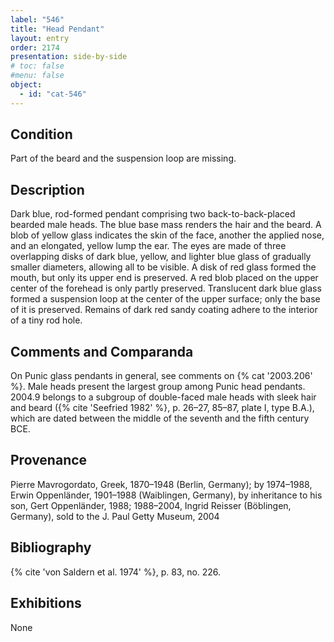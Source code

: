 ```yaml
---
label: "546"
title: "Head Pendant"
layout: entry
order: 2174
presentation: side-by-side
# toc: false
#menu: false 
object:
  - id: "cat-546"
---
```


## Condition

Part of the beard and the suspension loop are missing.

## Description

Dark blue, rod-formed pendant comprising two back-to-back-placed bearded male heads. The blue base mass renders the hair and the beard. A blob of yellow glass indicates the skin of the face, another the applied nose, and an elongated, yellow lump the ear. The eyes are made of three overlapping disks of dark blue, yellow, and lighter blue glass of gradually smaller diameters, allowing all to be visible. A disk of red glass formed the mouth, but only its upper end is preserved. A red blob placed on the upper center of the forehead is only partly preserved. Translucent dark blue glass formed a suspension loop at the center of the upper surface; only the base of it is preserved. Remains of dark red sandy coating adhere to the interior of a tiny rod hole.

## Comments and Comparanda

On Punic glass pendants in general, see comments on {% cat '2003.206' %}. Male heads present the largest group among Punic head pendants. 2004.9 belongs to a subgroup of double-faced male heads with sleek hair and beard ({% cite 'Seefried 1982' %}, p. 26–27, 85–87, plate I, type B.A.), which are dated between the middle of the seventh and the fifth century BCE.

## Provenance

Pierre Mavrogordato, Greek, 1870–1948 (Berlin, Germany); by 1974–1988, Erwin Oppenländer, 1901–1988 (Waiblingen, Germany), by inheritance to his son, Gert Oppenländer, 1988; 1988–2004, Ingrid Reisser (Böblingen, Germany), sold to the J. Paul Getty Museum, 2004

## Bibliography

{% cite 'von Saldern et al. 1974' %}, p. 83, no. 226.

## Exhibitions

None